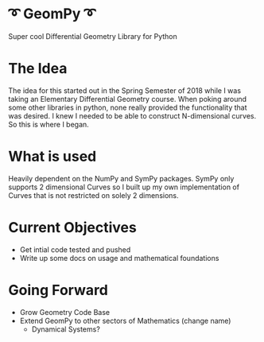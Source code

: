 # :curly_loop: GeomPy :curly_loop:
Super cool Differential Geometry Library for Python

# The Idea
The idea for this started out in the Spring Semester of 2018 while I was taking an Elementary Differential Geometry course. When poking around some other libraries in python, none really provided the functionality that was desired. I knew I needed to be able to construct N-dimensional curves. So this is where I began.

# What is used
Heavily dependent on the NumPy and SymPy packages. SymPy only supports 2 dimensional Curves so I built up my own implementation of Curves that is not restricted on solely 2 dimensions.

# Current Objectives
* Get intial code tested and pushed 
* Write up some docs on usage and mathematical foundations

# Going Forward
* Grow Geometry Code Base
* Extend GeomPy to other sectors of Mathematics (change name)
  * Dynamical Systems?
